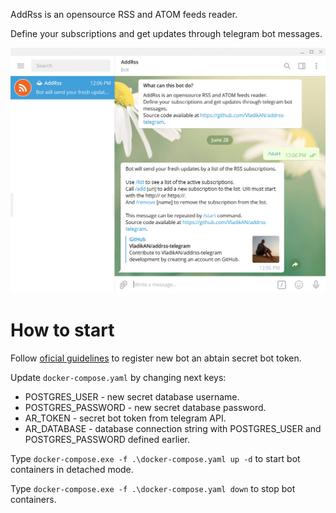AddRss is an opensource RSS and ATOM feeds reader.

Define your subscriptions and get updates through telegram bot messages.

![version - 1](/pics/preview.png)

# How to start

Follow [oficial guidelines](https://core.telegram.org/bots) to register new bot an abtain secret bot token.

Update `docker-compose.yaml` by changing next keys:
* POSTGRES_USER - new secret database username.
* POSTGRES_PASSWORD - new secret database password.
* AR_TOKEN - secret bot token from telegram API.
* AR_DATABASE - database connection string with POSTGRES_USER and POSTGRES_PASSWORD defined earlier.

Type `docker-compose.exe -f .\docker-compose.yaml up -d` to start bot containers in detached mode.

Type `docker-compose.exe -f .\docker-compose.yaml down` to stop bot containers.